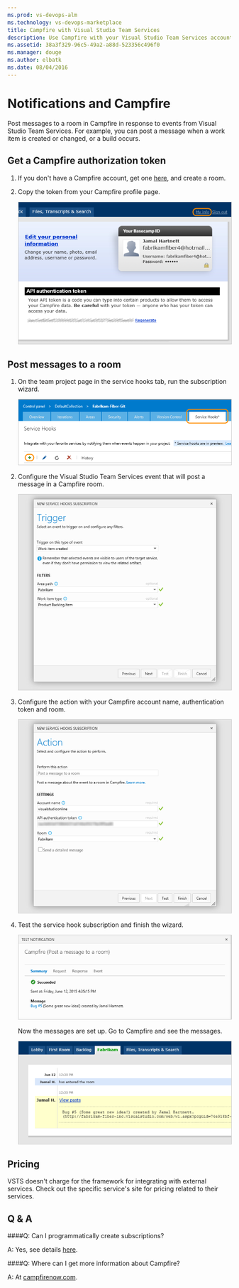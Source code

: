 ```yaml
---
ms.prod: vs-devops-alm
ms.technology: vs-devops-marketplace
title: Campfire with Visual Studio Team Services
description: Use Campfire with your Visual Studio Team Services account
ms.assetid: 38a3f329-96c5-49a2-a88d-523356c496f0
ms.manager: douge
ms.author: elbatk
ms.date: 08/04/2016
---
```


# Notifications and Campfire

Post messages to a room in Campfire in response to events from Visual Studio Team Services.
For example, you can post a message when a work item is created or changed, or a build occurs.

## Get a Campfire authorization token

1. If you don't have a Campfire account, get one [here](https://campfirenow.com/signup), and create a room.

2. Copy the token from your Campfire profile page. 

   <img alt="Campfire" src="./_img/campfire/campfire-my-info.png" style="border: 1px solid #CCCCCC" />

## Post messages to a room

1. On the team project page in the service hooks tab, run the subscription wizard.

   <img alt="Add service hook" src="./_img/add-service-hook.png" style="border: 1px solid #CCCCCC" />

3. Configure the Visual Studio Team Services event that will post a message in a Campfire room.

   <img alt="Configure event" src="./_img/campfire/configure-event.png" style="border: 1px solid #CCCCCC" />

4. Configure the action with your Campfire account name, authentication token and room. 

   <img alt="Configure action" src="./_img/campfire/configure-action.png" style="border: 1px solid #CCCCCC" />

5. Test the service hook subscription and finish the wizard. 
   
   <img alt="Test it" src="./_img/campfire/test.png" style="border: 1px solid #CCCCCC" />

    Now the messages are set up. Go to Campfire and see the messages. 

    <img alt="Results" src="./_img/campfire/results.png" style="border: 1px solid #CCCCCC" />

## Pricing
VSTS doesn't charge for the framework for integrating with external services. Check out the specific service's site
for pricing related to their services. 

## Q & A

<!-- BEGINSECTON class="m-qanda" -->

####Q: Can I programmatically create subscriptions?

A: Yes, see details [here](http://www.visualstudio.com/integrate/get-started/get-started-service-hooks-creating-and-managing-vsi).

####Q: Where can I get more information about Campfire?

A: At [campfirenow.com](https://campfirenow.com/).

<!-- ENDSECTION -->